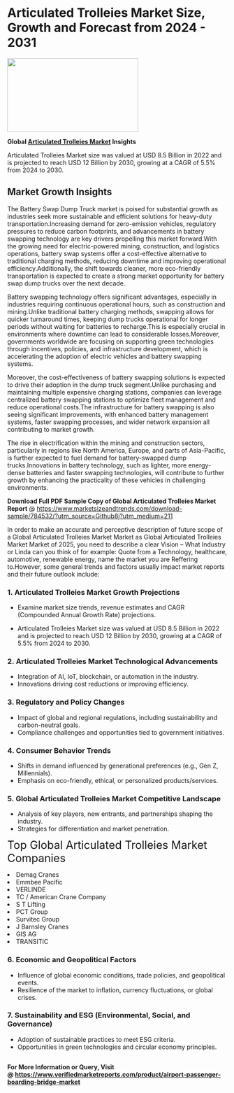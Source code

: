 <H1>Articulated Trolleies Market Size, Growth and Forecast from 2024 - 2031</H1><img class="aligncenter size-medium wp-image-584254" src="https://thirdeyenews.in/wp-content/uploads/2024/09/Global-Market-Research-300x168.jpeg" alt="" width="300" height="168" /><p><strong>Global&nbsp;<a href="https://www.marketsizeandtrends.com/download-sample/784532/?utm_source=Github8j?utm_medium=211">Articulated Trolleies Market</a> Insights</strong></p><p>Articulated Trolleies Market size was valued at USD 8.5 Billion in 2022 and is projected to reach USD 12 Billion by 2030, growing at a CAGR of 5.5% from 2024 to 2030.</p><p><h2>Market Growth Insights</h2> <p>The Battery Swap Dump Truck market is poised for substantial growth as industries seek more sustainable and efficient solutions for heavy-duty transportation.Increasing demand for zero-emission vehicles, regulatory pressures to reduce carbon footprints, and advancements in battery swapping technology are key drivers propelling this market forward.With the growing need for electric-powered mining, construction, and logistics operations, battery swap systems offer a cost-effective alternative to traditional charging methods, reducing downtime and improving operational efficiency.Additionally, the shift towards cleaner, more eco-friendly transportation is expected to create a strong market opportunity for battery swap dump trucks over the next decade.</p> <p>Battery swapping technology offers significant advantages, especially in industries requiring continuous operational hours, such as construction and mining.Unlike traditional battery charging methods, swapping allows for quicker turnaround times, keeping dump trucks operational for longer periods without waiting for batteries to recharge.This is especially crucial in environments where downtime can lead to considerable losses.Moreover, governments worldwide are focusing on supporting green technologies through incentives, policies, and infrastructure development, which is accelerating the adoption of electric vehicles and battery swapping systems.</p> <p>Moreover, the cost-effectiveness of battery swapping solutions is expected to drive their adoption in the dump truck segment.Unlike purchasing and maintaining multiple expensive charging stations, companies can leverage centralized battery swapping stations to optimize fleet management and reduce operational costs.The infrastructure for battery swapping is also seeing significant improvements, with enhanced battery management systems, faster swapping processes, and wider network expansion all contributing to market growth.</p> <p>The rise in electrification within the mining and construction sectors, particularly in regions like North America, Europe, and parts of Asia-Pacific, is further expected to fuel demand for battery-swapped dump trucks.Innovations in battery technology, such as lighter, more energy-dense batteries and faster swapping technologies, will contribute to further growth by enhancing the practicality of these vehicles in challenging environments.</p> <p><span class=""><strong>Download Full PDF Sample Copy of Global Articulated Trolleies Market Report</strong> @ <a href="https://www.marketsizeandtrends.com/download-sample/784532/?utm_source=Github8j?utm_medium=211" target="_blank">https://www.marketsizeandtrends.com/download-sample/784532/?utm_source=Github8j?utm_medium=211</a></span></p><p>In order to make an accurate and perceptive description of future scope of a Global&nbsp;Articulated Trolleies Market Market as Global&nbsp;Articulated Trolleies Market Market of 2025, you need to describe a clear Vision &ndash; What Industry or Linda can you think of for example: Quote from a Technology, healthcare, automotive, renewable energy, name the market you are Reffering to.However, some general trends and factors usually impact market reports and their future outlook include:</p><h3>1.&nbsp;<strong>Articulated Trolleies Market Growth Projections</strong></h3><ul><li>Examine market size trends, revenue estimates and CAGR (Compounded Annual Growth Rate) projections.</li><li><p>Articulated Trolleies Market size was valued at USD 8.5 Billion in 2022 and is projected to reach USD 12 Billion by 2030, growing at a CAGR of 5.5% from 2024 to 2030.</p></li></ul><h3>2.&nbsp;<strong>Articulated Trolleies Market Technological Advancements</strong></h3><ul><li>Integration of AI, IoT, blockchain, or automation in the industry.</li><li>Innovations driving cost reductions or improving efficiency.</li></ul><h3>3.&nbsp;<strong>Regulatory and Policy Changes</strong></h3><ul><li>Impact of global and regional regulations, including sustainability and carbon-neutral goals.</li><li>Compliance challenges and opportunities tied to government initiatives.</li></ul><h3>4.&nbsp;<strong>Consumer Behavior Trends</strong></h3><ul><li>Shifts in demand influenced by generational preferences (e.g., Gen Z, Millennials).</li><li>Emphasis on eco-friendly, ethical, or personalized products/services.</li></ul><h3>5.&nbsp;<strong>Global Articulated Trolleies Market Competitive Landscape</strong></h3><ul><li>Analysis of key players, new entrants, and partnerships shaping the industry.</li><li>Strategies for differentiation and market penetration.</li></ul><p data-pm-slice="1 1 []"><span style="color: inherit; font-family: inherit; font-size: 25px;">Top Global Articulated Trolleies Market Companies</span></p><div class="" data-test-id=""><p><li>Demag Cranes</li><li> Emmbee Pacific</li><li> VERLINDE</li><li> TC / American Crane Company</li><li> S T Lifting</li><li> PCT Group</li><li> Survitec Group</li><li> J Barnsley Cranes</li><li> GIS AG</li><li> TRANSITIC</li></p></div><h3>6.&nbsp;<strong>Economic and Geopolitical Factors</strong></h3><ul><li>Influence of global economic conditions, trade policies, and geopolitical events.</li><li>Resilience of the market to inflation, currency fluctuations, or global crises.</li></ul><h3>7.&nbsp;<strong>Sustainability and ESG (Environmental, Social, and Governance)</strong></h3><ul><li>Adoption of sustainable practices to meet ESG criteria.</li><li>Opportunities in green technologies and circular economy principles.</li></ul><h2><strong style="font-size: 14px;">For More Information or Query, Visit @&nbsp;</strong><a style="background-color: #ffffff; font-size: 14px;" href="https://www.marketsizeandtrends.com/report/articulated-trolleies-market/" target="_blank">https://www.verifiedmarketreports.com/product/airport-passenger-boarding-bridge-market</a></h2>